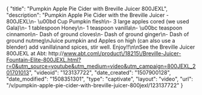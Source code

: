 {
    "title": "Pumpkin Apple Pie Cider with Breville Juicer 800JEXL",
    "description": "Pumpkin Apple Pie Cider with the Breville Juicer - 800JEXL\n- \u00bd Cup Pumpkin flesh\n-  3 large apples cored (we used Gala)\n-  1 tablespoon Honey\n-  1 teaspoon vanilla\n-  \u00bc teaspoon cinnamon\n-  Dash of ground cloves\n-  Dash of ground ginger\n-  Dash of ground nutmeg\nJuice pumpkin and Apples on high (can also use a blender) add vanilla\nand spices, stir well. Enjoy!!\n\nSee the Breville Juicer 800JEXL at Abt: http:\/\/www.abt.com\/product\/18215\/Breville-Juicer-Fountain-Elite-800JEXL.html?r=0&utm_source=youtube&utm_medium=video&utm_campaign=800JEXL_201701013",
    "videoid": "123137722",
    "date_created": "1507900128",
    "date_modified": "1508351301",
    "type": "captivate",
    "layout": "video",
    "url": "\/v\/pumpkin-apple-pie-cider-with-breville-juicer-800jexl\/123137722"
}